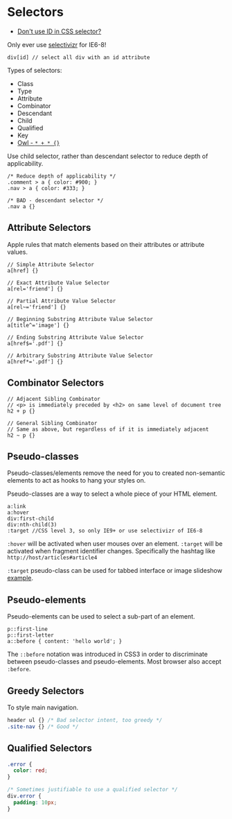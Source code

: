 # Selectors

* [Don't use ID in CSS selector?](http://oli.jp/2011/ids/)

Only ever use [selectivizr](http://selectivizr.com/) for IE6-8!

```
div[id] // select all div with an id attribute
```

Types of selectors:

* Class
* Type
* Attribute
* Combinator
* Descendant
* Child
* Qualified
* Key
* [Owl - `* + * {}`](http://alistapart.com/article/axiomatic-css-and-lobotomized-owls)

Use child selector, rather than descendant selector to reduce depth of applicability.

```
/* Reduce depth of applicability */
.comment > a { color: #900; }
.nav > a { color: #333; }

/* BAD - descendant selector */
.nav a {}
```

## Attribute Selectors

Apple rules that match elements based on their attributes or attribute values.

```
// Simple Attribute Selector
a[href] {}

// Exact Attribute Value Selector
a[rel='friend'] {}
// Partial Attribute Value Selector
a[rel~='friend'] {}
// Beginning Substring Attribute Value Selector
a[title^='image'] {}
	
// Ending Substring Attribute Value Selector
a[href$='.pdf'] {}

// Arbitrary Substring Attribute Value Selector
a[href*='.pdf'] {}
```

## Combinator Selectors

```
// Adjacent Sibling Combinator
// <p> is immediately preceded by <h2> on same level of document tree
h2 + p {}

// General Sibling Combinator
// Same as above, but regardless of if it is immediately adjacent
h2 ~ p {}
```

## Pseudo-classes

Pseudo-classes/elements remove the need for you to created non-semantic elements to act as hooks to hang your styles on.

Pseudo-classes are a way to select a whole piece of your HTML element.

```
a:link
a:hover
div:first-child
div:nth-child(3)
:target //CSS level 3, so only IE9+ or use selectivizr of IE6-8
```

`:hover` will be activated when user mouses over an element. `:target` will be activated when fragment identifier changes. Specifically the hashtag like `http://host/articles#article4`

`:target` pseudo-class can be used for tabbed interface or image slideshow [example](http://designshack.net/articles/css/targetcss/).

## Pseudo-elements

Pseudo-elements can be used to select a sub-part of an element.

```
p::first-line
p::first-letter
a::before { content: 'hello world'; }
```

The `::before` notation was introduced in CSS3 in order to discriminate between pseudo-classes and pseudo-elements. Most browser also accept `:before`.

## Greedy Selectors

To style main navigation.

```css
header ul {} /* Bad selector intent, too greedy */
.site-nav {} /* Good */
```

## Qualified Selectors

```css
.error {
  color: red;}

/* Sometimes justifiable to use a qualified selector */
div.error {
  padding: 10px;}```

